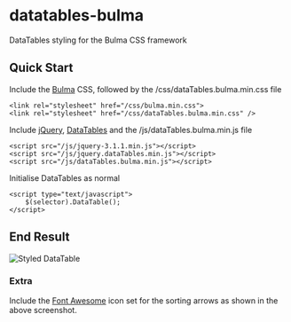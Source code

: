 # datatables-bulma

DataTables styling for the Bulma CSS framework

## Quick Start
Include the [Bulma](http://bulma.io/) CSS, followed by the /css/dataTables.bulma.min.css file

    <link rel="stylesheet" href="/css/bulma.min.css">
    <link rel="stylesheet" href="/css/dataTables.bulma.min.css" />

Include [jQuery](https://jquery.com/), [DataTables](https://datatables.net/) and the /js/dataTables.bulma.min.js file

    <script src="/js/jquery-3.1.1.min.js"></script>
    <script src="/js/jquery.dataTables.min.js"></script>
    <script src="/js/dataTables.bulma.min.js"></script>

Initialise DataTables as normal

    <script type="text/javascript">
        $(selector).DataTable();
    </script>

## End Result
![Styled DataTable](https://jdilleen.me/includes/img/bulma.png)

### Extra
Include the [Font Awesome](http://http://fontawesome.io/) icon set for the sorting arrows as shown in the above screenshot.
